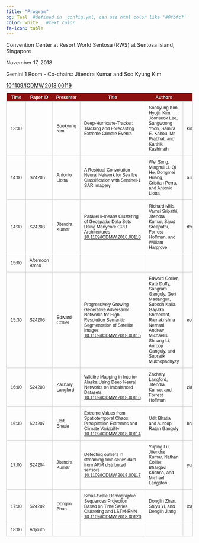 ```yaml
---
title: "Program"
bg: Teal  #defined in _config.yml, can use html color like '#0fbfcf'
color: white   #text color
fa-icon: table
---
```

Convention Center at Resort World Sentosa (RWS) at Sentosa Island, Singapore

November 17, 2018

Gemini 1 Room - Co-chairs: Jitendra Kumar and Soo Kyung Kim

<!--
<table id="program" cellpadding="15" style="width:90%;">
<tr><th> Time </th><th> Paper ID </th><th> Presenter </th> <th> Title </th><th> Authors </th><th> Contact Email </th>

<tr><td> 13:30 </td><td> </td> <td> Sookyung Kim </td><td> Deep-Hurricane-Tracker: Tracking and Forecasting Extreme Climate Events </td><td> Sookyung Kim, Hyojin Kim, Joonseok Lee, Sangwoong Yoon, Samira E. Kahou, Mr Prabhat, and Karthik Kashinath </td><td> kim79@llnl.gov 

<tr><td> 14:00 </td><td> S24205 </td><td> Antonio Liotta </td><td> A Residual Convolution Neural Network for Sea Ice Classification with Sentinel-1 SAR Imagery </td><td> Wei Song, Minghui Li, Qi He, Dongmei Huang, Cristian Perra, and Antonio Liotta </td><td> a.liotta@derby.ac.uk 

<tr><td> 14:30 </td><td> S24203 </td><td> Jitendra Kumar </td><td> Parallel k-means Clustering of Geospatial Data Sets Using Manycore CPU Architectures </td><td> Richard Mills, Vamsi Sripathi, Jitendra Kumar, Sarat Sreepathi, Forrest Hoffman, and William Hargrove </td><td> rtmills@anl.gov 

<tr><td> 15:00 </td><td> Afternoon Break </td> <td></td> <td></td> <td></td> <td></td>  <td></td>  

<tr><td> 15:30 </td><td> S24206 </td><td> Edward Collier </td><td> Progressively Growing Generative Adversarial Networks for High Resolution Semantic Segmentation of Satellite Images </td><td> Edward Collier, Kate Duffy, Sangram Ganguly, Geri Madanguit, Subodh Kalia, Gayaka Shreekant, Ramakrishna Nemani, Andrew Michaelis, Shuang Li, Auroop Ganguly, and Supratik Mukhopadhyay </td><td> ecoll28@lsu.edu 

<tr><td> 16:00 </td><td> S24208 </td><td> Zachary Langford </td><td> Wildfire Mapping in Interior Alaska Using Deep Neural Networks on Imbalanced Datasets </td><td> Zachary Langford, Jitendra Kumar, and Forrest Hoffman </td><td> zlangfor@vols.utk.edu 

<tr><td> 16:30 </td><td> S24207 </td><td> Udit Bhatia </td><td> Extreme Values from Spatiotemporal Chaos: Precipitation Extremes and Climate Variability </td><td> Udit Bhatia and Auroop Ratan Ganguly </td><td> bhatia.u@husky.neu.edu 

<tr><td> 17:00 </td><td> S24204 </td><td> Jitendra Kumar </td><td> Detecting outliers in streaming time series data from ARM distributed sensors </td><td> Yuping Lu, Jitendra Kumar, Nathan Collier, Bhargavi Krishna, and Michael Langston </td><td> yupinglu89@gmail.com 

<tr><td> 17:30 </td><td> S24202 </td><td> Donglin Zhan </td><td> Small-Scale Demographic Sequences Projection Based on Time Series Clustering and LSTM-RNN </td><td> Donglin Zhan, Shiyu Yi, and Denglin Jiang </td><td> icarusjanestephen@hotmail.com 

<tr><td> 18:00 </td><td> Adjourn </td> <td></td> <td></td> <td></td> <td></td>  <td></td> 
</table>
-->

<style type="text/css">
	table.tableizer-table {
		font-size: 12px;
		border: 1px solid #CCC; 
		font-family: Arial, Helvetica, sans-serif;
	} 
	.tableizer-table td {
		padding: 10px;
		margin: 3px;
		border: 1px solid #CCC;
	}
	.tableizer-table th {
		background-color: #8B1111;
		color: #FFF;
		font-weight: bold;
	}
</style>
<table class="tableizer-table">
<thead><tr class="tableizer-firstrow"><th>Time</th><th>Paper ID</th><th>Presenter</th><th>Title</th><th>Authors</th><th>Contact Email</th></tr></thead><tbody>
 <tr><td>13:30</td><td>&nbsp;</td><td>Sookyung Kim</td><td>Deep-Hurricane-Tracker: Tracking and Forecasting Extreme Climate Events</td><td>Sookyung Kim, Hyojin Kim, Joonseok Lee, Sangwoong Yoon, Samira E. Kahou, Mr Prabhat, and Karthik Kashinath</td><td>kim79@llnl.gov</td></tr>
 <tr><td>14:00</td><td>S24205</td><td>Antonio Liotta</td><td>A Residual Convolution Neural Network for Sea Ice Classification with Sentinel-1 SAR Imagery</td> <a target="_blank" href="https://doi.org/10.1109/ICDMW.2018.00119">10.1109/ICDMW.2018.00119</a> <td>Wei Song, Minghui Li, Qi He, Dongmei Huang, Cristian Perra, and Antonio Liotta</td><td>a.liotta@derby.ac.uk</td></tr>
 <tr><td>14:30</td><td>S24203</td><td>Jitendra Kumar</td><td>Parallel k-means Clustering of Geospatial Data Sets Using Manycore CPU Architectures <a target="_blank" href="https://doi.org/10.1109/ICDMW.2018.00118">10.1109/ICDMW.2018.00118</a> </td><td>Richard Mills, Vamsi Sripathi, Jitendra Kumar, Sarat Sreepathi, Forrest Hoffman, and William Hargrove</td><td>rtmills@anl.gov</td></tr>
 <tr><td>15:00</td><td>Afternoon Break</td><td>&nbsp;</td><td>&nbsp;</td><td>&nbsp;</td><td>&nbsp;</td></tr>
 <tr><td>15:30</td><td>S24206</td><td>Edward Collier</td><td>Progressively Growing Generative Adversarial Networks for High Resolution Semantic Segmentation of Satellite Images <a target="_blank" href="https://doi.org/10.1109/ICDMW.2018.00115">10.1109/ICDMW.2018.00115</a> </td><td>Edward Collier, Kate Duffy, Sangram Ganguly, Geri Madanguit, Subodh Kalia, Gayaka Shreekant, Ramakrishna Nemani, Andrew Michaelis, Shuang Li, Auroop Ganguly, and Supratik Mukhopadhyay</td><td>ecoll28@lsu.edu</td></tr>
 <tr><td>16:00</td><td>S24208</td><td>Zachary Langford</td><td>Wildfire Mapping in Interior Alaska Using Deep Neural Networks on Imbalanced Datasets <a target="_blank" href="https://doi.org/10.1109/ICDMW.2018.00116">10.1109/ICDMW.2018.00116</a> </td><td>Zachary Langford, Jitendra Kumar, and Forrest Hoffman</td><td>zlangfor@vols.utk.edu</td></tr>
 <tr><td>16:30</td><td>S24207</td><td>Udit Bhatia</td><td>Extreme Values from Spatiotemporal Chaos: Precipitation Extremes and Climate Variability <a target="_blank" href="https://doi.org/10.1109/ICDMW.2018.00114">10.1109/ICDMW.2018.00114</a> </td><td>Udit Bhatia and Auroop Ratan Ganguly</td><td>bhatia.u@husky.neu.edu</td></tr>
 <tr><td>17:00</td><td>S24204</td><td>Jitendra Kumar</td><td>Detecting outliers in streaming time series data from ARM distributed sensors <a target="_blank" href="https://doi.org/10.1109/ICDMW.2018.00117">10.1109/ICDMW.2018.00117</a> </td><td>Yuping Lu, Jitendra Kumar, Nathan Collier, Bhargavi Krishna, and Michael Langston</td><td>yupinglu89@gmail.com</td></tr>
 <tr><td>17:30</td><td>S24202</td><td>Donglin Zhan</td><td>Small-Scale Demographic Sequences Projection Based on Time Series Clustering and LSTM-RNN <a target="_blank" href="https://doi.org/10.1109/ICDMW.2018.00120">10.1109/ICDMW.2018.00120</a> </td><td>Donglin Zhan, Shiyu Yi, and Denglin Jiang</td><td>icarusjanestephen@hotmail.com</td></tr>
 <tr><td>18:00</td><td>Adjourn</td><td>&nbsp;</td><td>&nbsp;</td><td>&nbsp;</td><td></td></tr>
</tbody></table>

